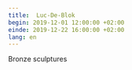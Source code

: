 ```yaml
---
title:  Luc-De-Blok
begin: 2019-12-01 12:00:00 +02:00
einde: 2019-12-22 16:00:00 +02:00
lang: en
---
```


Bronze sculptures
